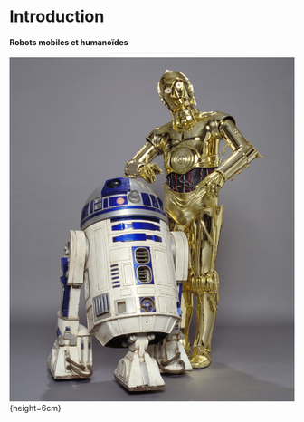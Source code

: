 # Introduction

#### Robots mobiles et humanoïdes

![Locomotions à roues et bipèdes](imgs/starwars.jpg){height=6cm}
